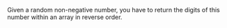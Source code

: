 Given a random non-negative number, you have to return the digits of this number within an array in reverse order.